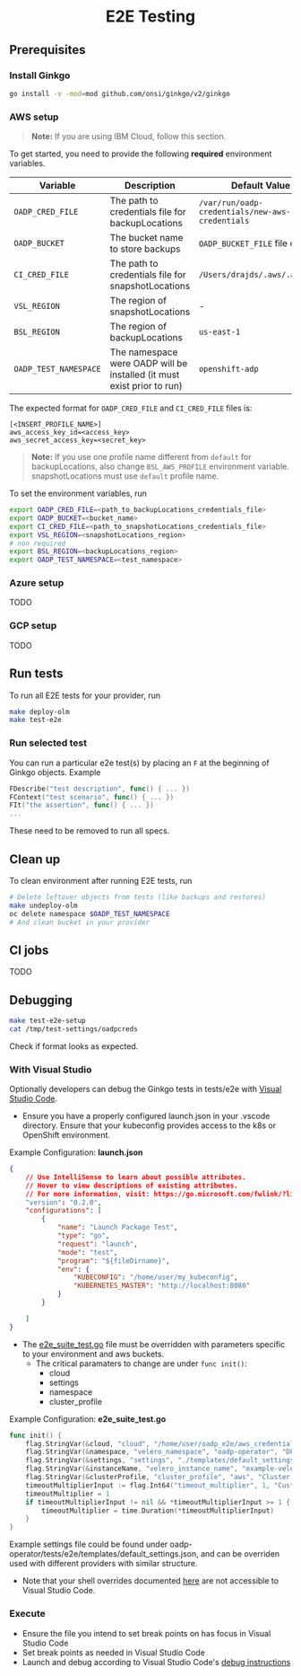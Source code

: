 <h1 align="center">E2E Testing</h1>

## Prerequisites

### Install Ginkgo

<!-- Can we add this as pre run for make test-e2e? -->
```bash
go install -v -mod=mod github.com/onsi/ginkgo/v2/ginkgo
```

### AWS setup

> **Note:** If you are using IBM Cloud, follow this section.

To get started, you need to provide the following **required** environment variables.

| Variable | Description | Default Value | required |
|----------|----------|---------------|---------------|
| `OADP_CRED_FILE` | The path to credentials file for backupLocations | `/var/run/oadp-credentials/new-aws-credentials` | true |
| `OADP_BUCKET` | The bucket name to store backups | `OADP_BUCKET_FILE` file content | true |
| `CI_CRED_FILE` | The path to credentials file for snapshotLocations | `/Users/drajds/.aws/.awscred` | true |
| `VSL_REGION` | The region of snapshotLocations | - | true |
| `BSL_REGION` | The region of backupLocations | `us-east-1` | false |
| `OADP_TEST_NAMESPACE` | The namespace were OADP will be installed (it must exist prior to run) | `openshift-adp` | false |

The expected format for `OADP_CRED_FILE` and `CI_CRED_FILE` files is:
```
[<INSERT_PROFILE_NAME>]
aws_access_key_id=<access_key>
aws_secret_access_key=<secret_key>
```
> **Note:** If you use one profile name different from `default` for backupLocations, also change `BSL_AWS_PROFILE` environment variable. snapshotLocations must use `default` profile name.

To set the environment variables, run
```sh
export OADP_CRED_FILE=<path_to_backupLocations_credentials_file>
export OADP_BUCKET=<bucket_name>
export CI_CRED_FILE=<path_to_snapshotLocations_credentials_file>
export VSL_REGION=<snapshotLocations_region>
# non required
export BSL_REGION=<backupLocations_region>
export OADP_TEST_NAMESPACE=<test_namespace>
```

### Azure setup

TODO

### GCP setup

TODO

## Run tests

To run all E2E tests for your provider, run
<!-- How this is run in CI? Can we add this as pre run for make test-e2e? -->
```bash
make deploy-olm
make test-e2e
```
### Run selected test

You can run a particular e2e test(s) by placing an `F` at the beginning of Ginkgo objects. Example

```go
FDescribe("test description", func() { ... })
FContext("test scenario", func() { ... })
FIt("the assertion", func() { ... })
...
```

These need to be removed to run all specs.

## Clean up

To clean environment after running E2E tests, run
```bash
# Delete leftover objects from tests (like backups and restores)
make undeploy-olm
oc delete namespace $OADP_TEST_NAMESPACE
# And clean bucket in your provider
```

## CI jobs

TODO

## Debugging

```bash
make test-e2e-setup
cat /tmp/test-settings/oadpcreds
```
Check if format looks as expected.

### With Visual Studio

Optionally developers can debug the Ginkgo tests in tests/e2e with [Visual Studio Code](https://code.visualstudio.com/docs/editor/debugging).

* Ensure you have a properly configured launch.json in your .vscode directory. Ensure that your kubeconfig provides access to the k8s or OpenShift environment.

Example Configuration: **launch.json**
```json
{
    // Use IntelliSense to learn about possible attributes.
    // Hover to view descriptions of existing attributes.
    // For more information, visit: https://go.microsoft.com/fwlink/?linkid=830387
    "version": "0.2.0",
    "configurations": [
        {
            "name": "Launch Package Test",
            "type": "go",
            "request": "launch",
            "mode": "test",
            "program": "${fileDirname}",
            "env": {
                "KUBECONFIG": "/home/user/my_kubeconfig",
                "KUBERNETES_MASTER": "http://localhost:8080"
            }
        }

    ]
}

```

* The [e2e_suite_test.go](https://github.com/openshift/oadp-operator/blob/master/tests/e2e/e2e_suite_test.go) file must be overridden with parameters specific to your environment and aws buckets.
    * The critical paramaters to change are under `func init()`:
        * cloud
        * settings
        * namespace
        * cluster_profile

Example Configuration: **e2e_suite_test.go**
```go
func init() {
	flag.StringVar(&cloud, "cloud", "/home/user/oadp_e2e/aws_credentials", "Cloud Credentials file path location")
	flag.StringVar(&namespace, "velero_namespace", "oadp-operator", "DPA Namespace")
	flag.StringVar(&settings, "settings", "./templates/default_settings.json", "Settings of the velero instance")
	flag.StringVar(&instanceName, "velero_instance_name", "example-velero", "Velero Instance Name")
	flag.StringVar(&clusterProfile, "cluster_profile", "aws", "Cluster profile")
	timeoutMultiplierInput := flag.Int64("timeout_multiplier", 1, "Customize timeout multiplier from default (1)")
	timeoutMultiplier = 1
	if timeoutMultiplierInput != nil && *timeoutMultiplierInput >= 1 {
		timeoutMultiplier = time.Duration(*timeoutMultiplierInput)
	}
}

```
Example settings file could be found under oadp-operator/tests/e2e/templates/default_settings.json, and can be overriden used with different providers with similar structure.


* Note that your shell overrides documented [here](https://github.com/openshift/oadp-operator/blob/master/docs/developer/TESTING.md) are not accessible to Visual Studio Code.

### Execute

* Ensure the file you intend to set break points on has focus in Visual Studio Code
* Set break points as needed in Visual Studio Code
* Launch and debug according to Visual Studio Code's [debug instructions](https://code.visualstudio.com/docs/editor/debugging)
